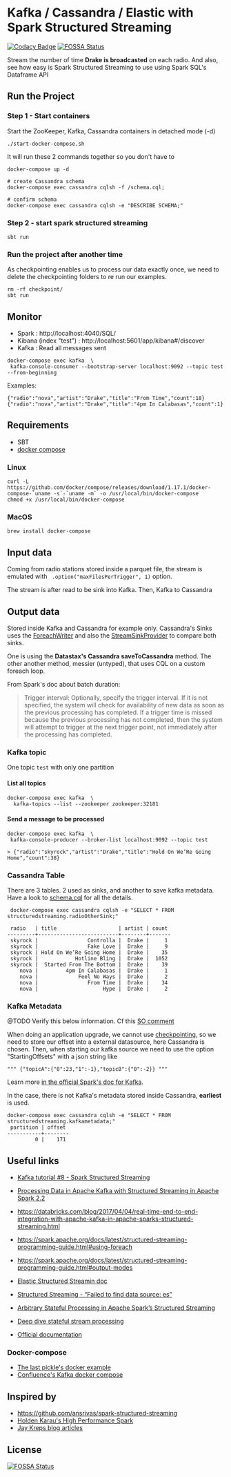 # Kafka / Cassandra / Elastic with Spark Structured Streaming

[![Codacy Badge](https://api.codacy.com/project/badge/Grade/214d5a4420ef471cba15ca3c59c15de0)](https://app.codacy.com/app/paleclercq/Spark-Structured-Streaming-Examples?utm_source=github.com&utm_medium=referral&utm_content=polomarcus/Spark-Structured-Streaming-Examples&utm_campaign=Badge_Grade_Dashboard)
[![FOSSA Status](https://app.fossa.io/api/projects/git%2Bgithub.com%2Fpolomarcus%2FSpark-Structured-Streaming-Examples.svg?type=shield)](https://app.fossa.io/projects/git%2Bgithub.com%2Fpolomarcus%2FSpark-Structured-Streaming-Examples?ref=badge_shield)

Stream the number of time **Drake is broadcasted** on each radio.
And also, see how easy is Spark Structured Streaming to use using Spark SQL's Dataframe API

## Run the Project
### Step 1 - Start containers
Start the ZooKeeper, Kafka, Cassandra containers in detached mode (-d)
```
./start-docker-compose.sh
```
It will run these 2 commands together so you don't have to
```
docker-compose up -d
```

```
# create Cassandra schema
docker-compose exec cassandra cqlsh -f /schema.cql;

# confirm schema
docker-compose exec cassandra cqlsh -e "DESCRIBE SCHEMA;"
```

### Step 2 - start spark structured streaming
```
sbt run
```

### Run the project after another time
As checkpointing enables us to process our data exactly once, we need to delete the checkpointing folders to re run our examples.
```
rm -rf checkpoint/
sbt run
```

## Monitor
* Spark : http://localhost:4040/SQL/
* Kibana (index "test") : http://localhost:5601/app/kibana#/discover
* Kafka : Read all messages sent
```
docker-compose exec kafka  \
 kafka-console-consumer --bootstrap-server localhost:9092 --topic test --from-beginning
```

Examples:
```
{"radio":"nova","artist":"Drake","title":"From Time","count":18}
{"radio":"nova","artist":"Drake","title":"4pm In Calabasas","count":1}
```
## Requirements
* SBT
* [docker compose](https://github.com/docker/compose/releases/tag/1.17.1)

### Linux
```
curl -L https://github.com/docker/compose/releases/download/1.17.1/docker-compose-`uname -s`-`uname -m` -o /usr/local/bin/docker-compose
chmod +x /usr/local/bin/docker-compose
```
### MacOS
```
brew install docker-compose
```

## Input data
Coming from radio stations stored inside a parquet file, the stream is emulated with ` .option("maxFilesPerTrigger", 1)` option.

The stream is after read to be sink into Kafka.
Then, Kafka to Cassandra

## Output data 
Stored inside Kafka and Cassandra for example only.
Cassandra's Sinks uses the [ForeachWriter](https://spark.apache.org/docs/latest/api/scala/index.html#org.apache.spark.sql.ForeachWriter) and also the [StreamSinkProvider](https://spark.apache.org/docs/latest/api/scala/index.html#org.apache.spark.sql.sources.StreamSinkProvider) to compare both sinks.

One is using the **Datastax's Cassandra saveToCassandra** method. The other another method, messier (untyped), that uses CQL on a custom foreach loop.

From Spark's doc about batch duration:
> Trigger interval: Optionally, specify the trigger interval. If it is not specified, the system will check for availability of new data as soon as the previous processing has completed. If a trigger time is missed because the previous processing has not completed, then the system will attempt to trigger at the next trigger point, not immediately after the processing has completed.

### Kafka topic
One topic `test` with only one partition

#### List all topics
```
docker-compose exec kafka  \
  kafka-topics --list --zookeeper zookeeper:32181
```


#### Send a message to be processed
```
docker-compose exec kafka  \
 kafka-console-producer --broker-list localhost:9092 --topic test

> {"radio":"skyrock","artist":"Drake","title":"Hold On We’Re Going Home","count":38}
```

### Cassandra Table
There are 3 tables. 2 used as sinks, and another to save kafka metadata.
Have a look to [schema.cql](https://github.com/polomarcus/Spark-Structured-Streaming-Examples/blob/e9afaf6691c860ffb4da64e311c6cec4cdee8968/src/conf/cassandra/schema.cql) for all the details.

```
 docker-compose exec cassandra cqlsh -e "SELECT * FROM structuredstreaming.radioOtherSink;"

 radio   | title                    | artist | count
---------+--------------------------+--------+-------
 skyrock |                Controlla |  Drake |     1
 skyrock |                Fake Love |  Drake |     9
 skyrock | Hold On We’Re Going Home |  Drake |    35
 skyrock |            Hotline Bling |  Drake |  1052
 skyrock |  Started From The Bottom |  Drake |    39
    nova |         4pm In Calabasas |  Drake |     1
    nova |             Feel No Ways |  Drake |     2
    nova |                From Time |  Drake |    34
    nova |                     Hype |  Drake |     2

```

### Kafka Metadata
@TODO Verify this below information. Cf this [SO comment](https://stackoverflow.com/questions/46153105/how-to-get-kafka-offsets-for-structured-query-for-manual-and-reliable-offset-man/46174353?noredirect=1#comment79536515_46174353)

When doing an application upgrade, we cannot use [checkpointing](https://spark.apache.org/docs/latest/structured-streaming-programming-guide.html#recovering-from-failures-with-checkpointing), so we need to store our offset into a external datasource, here Cassandra is chosen.
Then, when starting our kafka source we need to use the option "StartingOffsets" with a json string like 
```
""" {"topicA":{"0":23,"1":-1},"topicB":{"0":-2}} """
```
Learn more [in the official Spark's doc for Kafka](https://spark.apache.org/docs/latest/structured-streaming-kafka-integration.html#creating-a-kafka-source-for-batch-queries).

In the case, there is not Kafka's metadata stored inside Cassandra, **earliest** is used.

```
docker-compose exec cassandra cqlsh -e "SELECT * FROM structuredstreaming.kafkametadata;"
 partition | offset
-----------+--------
         0 |    171
```

## Useful links
* [Kafka tutorial #8 - Spark Structured Streaming](http://aseigneurin.github.io/2018/08/14/kafka-tutorial-8-spark-structured-streaming.html)
* [Processing Data in Apache Kafka with Structured Streaming in Apache Spark 2.2](https://databricks.com/blog/2017/04/26/processing-data-in-apache-kafka-with-structured-streaming-in-apache-spark-2-2.html)
* https://databricks.com/blog/2017/04/04/real-time-end-to-end-integration-with-apache-kafka-in-apache-sparks-structured-streaming.html
* https://spark.apache.org/docs/latest/structured-streaming-programming-guide.html#using-foreach
* https://spark.apache.org/docs/latest/structured-streaming-programming-guide.html#output-modes
* [Elastic Structured Streamin doc](https://www.elastic.co/blog/structured-streaming-elasticsearch-for-hadoop-6-0)
* [Structured Streaming - “Failed to find data source: es” ](https://discuss.elastic.co/t/structured-streaming-failed-to-find-data-source-es)
* [Arbitrary Stateful Processing in Apache Spark’s Structured Streaming][1]
* [Deep dive stateful stream processing][2] 
* [Official documentation][3]


  [1]: https://databricks.com/blog/2017/10/17/arbitrary-stateful-processing-in-apache-sparks-structured-streaming.html
  [2]: https://databricks.com/session/deep-dive-stateful-stream-processing
  [3]: https://spark.apache.org/docs/latest/structured-streaming-programming-guide.html#arbitrary-stateful-operations

### Docker-compose
* [The last pickle's docker example](https://github.com/thelastpickle/docker-cassandra-bootstrap/blob/master/docker-compose.yml)
* [Confluence's Kafka docker compose](https://docs.confluent.io/current/installation/docker/docs/quickstart.html#getting-started-with-docker-compose)

## Inspired by
* https://github.com/ansrivas/spark-structured-streaming
* [Holden Karau's High Performance Spark](https://github.com/holdenk/spark-structured-streaming-ml/blob/master/src/main/scala/com/high-performance-spark-examples/structuredstreaming/CustomSink.scala#L66)
* [Jay Kreps blog articles](https://medium.com/@jaykreps/exactly-once-support-in-apache-kafka-55e1fdd0a35f)


## License
[![FOSSA Status](https://app.fossa.io/api/projects/git%2Bgithub.com%2Fpolomarcus%2FSpark-Structured-Streaming-Examples.svg?type=large)](https://app.fossa.io/projects/git%2Bgithub.com%2Fpolomarcus%2FSpark-Structured-Streaming-Examples?ref=badge_large)